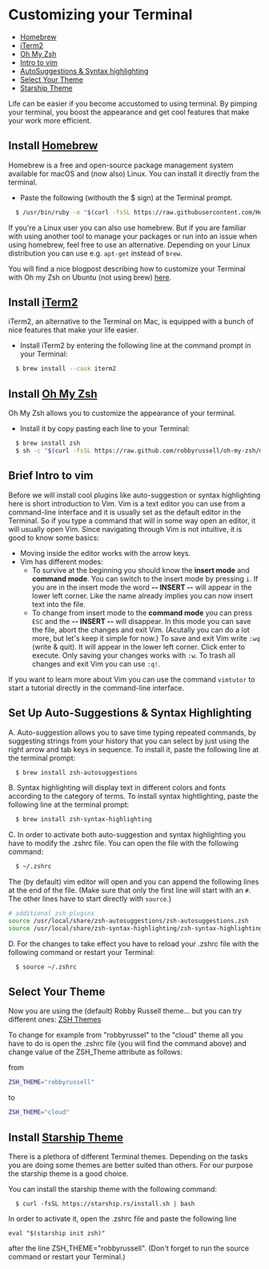 # Customizing your Terminal

- [Homebrew](#install-homebrew)
- [iTerm2](#Install-iTerm2)
- [Oh My Zsh](#install-oh-my-zsh)
- [Intro to vim](#Brief-intro-to-vim)
- [AutoSuggestions & Syntax highlighting](#set-up-autosuggestions--syntax-highlighting)
- [Select Your Theme](#select-your-theme)
- [Starship Theme](#install-starship-theme)

Life can be easier if you become accustomed to using terminal. 
By pimping your terminal, you boost the appearance and get cool features that make your work more efficient.


## Install [Homebrew](https://brew.sh) 

Homebrew is a free and open-source package management system available for macOS and (now also) Linux. You can install it directly from the terminal.

* Paste the following (withouth the $ sign) at the Terminal prompt.

```sh
  $ /usr/bin/ruby -e "$(curl -fsSL https://raw.githubusercontent.com/Homebrew/install/master/install)"
```

If you're a Linux user you can also use homebrew. But if you are familiar with using another tool to manage your packages or run into an issue when using homebrew, feel free to use an alternative. Depending on your Linux distribution you can use e.g. `apt-get` instead of `brew`.

You will find a nice blogpost describing how to customize your Terminal with Oh my Zsh on Ubuntu (not using brew) [here](https://caffeinedev.medium.com/customize-your-terminal-oh-my-zsh-on-ubuntu-18-04-lts-a9b11b63f2).


## Install [iTerm2](https://www.iterm2.com/)
iTerm2, an alternative to the Terminal on Mac, is equipped with a bunch of nice features that make your life easier. 

* Install iTerm2 by entering the following line at the command prompt in your Terminal: 

```sh
  $ brew install --cask iterm2
```


## Install [Oh My Zsh](https://github.com/robbyrussell/oh-my-zsh)

Oh My Zsh allows you to customize the appearance of your terminal.

* Install it by copy pasting each line to your Terminal:

```sh
  $ brew install zsh
  $ sh -c "$(curl -fsSL https://raw.github.com/robbyrussell/oh-my-zsh/master/tools/install.sh)"
```


## Brief Intro to vim

Before we will install cool plugins like auto-suggestion or syntax highlighting here is short introduction to Vim. Vim is a text editor you can use from a command-line interface and it is usually set as the default editor in the Terminal. So if you type a command that will in some way open an editor, it will usually open Vim. Since navigating through Vim is not intuitive, it is good to know some basics:

* Moving inside the editor works with the arrow keys. 
* Vim has different modes:
  - To survive at the beginning you should know the **insert mode** and **command mode**. You can switch to the insert mode by pressing `i`. If you are in the insert mode the word **-- INSERT --** will appear in the lower left corner. Like the name already implies you can now insert text into the file. 
  - To change from insert mode to the **command mode** you can press `ESC` and the **-- INSERT --** will disappear. In this mode you can save the file, abort the changes and exit Vim. (Acutally you can do a lot more, but let's keep it simple for now.)
  To save and exit Vim write `:wq` (write & quit). It will appear in the lower left corner. Click enter to execute. Only saving your changes works with `:w`. To trash all changes and exit Vim you can use `:q!`.

If you want to learn more about Vim you can use the command `vimtutor` to start a tutorial directly in the command-line interface. 



## Set Up Auto-Suggestions & Syntax Highlighting

A. Auto-suggestion allows you to save time typing repeated commands, by suggesting strings from your history that you can select by just using the right arrow and tab keys in sequence.  To install it, paste the following line at the terminal prompt:

```sh
  $ brew install zsh-autosuggestions
```
B. Syntax highlighting will display text in different colors and fonts according to the category of terms.  To install syntax hightlighting, paste the following line at the terminal prompt:

```sh
  $ brew install zsh-syntax-highlighting
```

C. In order to activate both auto-suggestion and syntax highlighting you have to modify the .zshrc file. 
You can open the file with the following command:

```sh
  $ ~/.zshrc
```
The (by default) vim editor will open and you can append the following lines at the end of the file. (Make sure that only the first line will start with an `#`. The other lines have to start directly with `source`.)

```sh
# additional zsh plugins 
source /usr/local/share/zsh-autosuggestions/zsh-autosuggestions.zsh
source /usr/local/share/zsh-syntax-highlighting/zsh-syntax-highlighting.zsh
```

D. For the changes to take effect you have to reload your .zshrc file with the following command or restart your Terminal:

```sh
  $ source ~/.zshrc
```


## Select Your Theme 

Now you are using the (default) Robby Russell theme... but you can try different ones: [ZSH Themes](https://github.com/robbyrussell/oh-my-zsh/wiki/Themes)

To change for example from "robbyrussel" to the "cloud" theme all you have to do is open the .zshrc file (you will find the command above) and change value of the ZSH_Theme attribute as follows:

from

```sh
ZSH_THEME="robbyrussell"
```
to 

```sh
ZSH_THEME="cloud"
```

## Install [Starship Theme](https://starship.rs/)

There is a plethora of different Terminal themes. Depending on the tasks you are doing some themes are better suited than others. For our purpose the starship theme is a good choice. 

You can install the starship theme with the following command: 

```
  $ curl -fsSL https://starship.rs/install.sh | bash
```

In order to activate it, open the .zshrc file and paste the following line

```
eval "$(starship init zsh)"
```

after the line ZSH_THEME="robbyrussell". 
(Don't forget to run the source command or restart your Terminal.)
